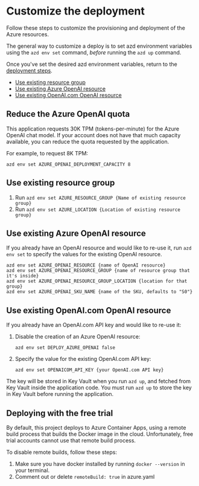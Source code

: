 
# Customize the deployment

Follow these steps to customize the provisioning and deployment of the Azure resources.

The general way to customize a deploy is to set azd environment variables using the `azd env set` command, *before* running the `azd up` command.

Once you've set the desired azd environment variables, return to the [deployment steps](../README.md#deployment).

* [Use existing resource group](#use-existing-resource-group)
* [Use existing Azure OpenAI resource](#use-existing-azure-openai-resource)
* [Use existing OpenAI.com OpenAI resource](#use-existing-openaicom-openai-resource)

## Reduce the Azure OpenAI quota

This application requests 30K TPM (tokens-per-minute) for the Azure OpenAI chat model.
If your account does not have that much capacity available, you can reduce the quota requested by the application.

For example, to request 8K TPM:

```shell
azd env set AZURE_OPENAI_DEPLOYMENT_CAPACITY 8
```

## Use existing resource group

1. Run `azd env set AZURE_RESOURCE_GROUP {Name of existing resource group}`
1. Run `azd env set AZURE_LOCATION {Location of existing resource group}`

## Use existing Azure OpenAI resource

If you already have an OpenAI resource and would like to re-use it, run `azd env set` to specify the values for the existing OpenAI resource.

```shell
azd env set AZURE_OPENAI_RESOURCE {name of OpenAI resource}
azd env set AZURE_OPENAI_RESOURCE_GROUP {name of resource group that it's inside}
azd env set AZURE_OPENAI_RESOURCE_GROUP_LOCATION {location for that group}
azd env set AZURE_OPENAI_SKU_NAME {name of the SKU, defaults to "S0"}
```

## Use existing OpenAI.com OpenAI resource

If you already have an OpenAI.com API key and would like to re-use it:

1. Disable the creation of an Azure OpenAI resource:

    ```shell
    azd env set DEPLOY_AZURE_OPENAI false
    ```

1. Specify the value for the existing OpenAI.com API key:

    ```shell
    azd env set OPENAICOM_API_KEY {your OpenAI.com API key}
    ```

The key will be stored in Key Vault when you run `azd up`, and fetched from Key Vault inside the application code.
You must run `azd up` to store the key in Key Vault before running the application.

## Deploying with the free trial

By default, this project deploys to Azure Container Apps, using a remote build process that builds the Docker image in the cloud. Unfortunately, free trial accounts cannot use that remote build process.

To disable remote builds, follow these steps:

1. Make sure you have docker installed by running `docker --version` in your terminal.
2. Comment out or delete `remoteBuild: true` in azure.yaml
